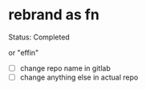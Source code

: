 # rebrand as fn

Status: Completed

or "effin"

- [ ]  change repo name in gitlab
- [ ]  change anything else in actual repo